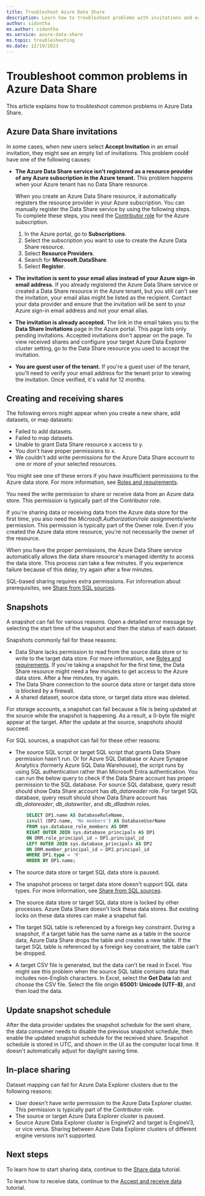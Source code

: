 ```yaml
---
title: Troubleshoot Azure Data Share 
description: Learn how to troubleshoot problems with invitations and errors when you create or receive data shares in Azure Data Share.
author: sidontha
ms.author: sidontha
ms.service: azure-data-share
ms.topic: troubleshooting
ms.date: 12/19/2023
---
```


# Troubleshoot common problems in Azure Data Share

This article explains how to troubleshoot common problems in Azure Data Share.

## Azure Data Share invitations

In some cases, when new users select **Accept Invitation** in an email invitation, they might see an empty list of invitations. This problem could have one of the following causes:

* **The Azure Data Share service isn't registered as a resource provider of any Azure subscription in the Azure tenant.** This problem happens when your Azure tenant has no Data Share resource.

    When you create an Azure Data Share resource, it automatically registers the resource provider in your Azure subscription. You can manually register the Data Share service by using the following steps. To complete these steps, you need the [Contributor role](../role-based-access-control/built-in-roles.md#contributor) for the Azure subscription. 

    1. In the Azure portal, go to **Subscriptions**.
    1. Select the subscription you want to use to create the Azure Data Share resource.
    1. Select **Resource Providers**.
    1. Search for **Microsoft.DataShare**.
    1. Select **Register**.

* **The invitation is sent to your email alias instead of your Azure sign-in email address.** If you already registered the Azure Data Share service or created a Data Share resource in the Azure tenant, but you still can't see the invitation, your email alias might be listed as the recipient. Contact your data provider and ensure that the invitation will be sent to your Azure sign-in email address and not your email alias.

* **The invitation is already accepted.** The link in the email takes you to the **Data Share Invitations** page in the Azure portal. This page lists only pending invitations. Accepted invitations don't appear on the page. To view received shares and configure your target Azure Data Explorer cluster setting, go to the Data Share resource you used to accept the invitation.

* **You are guest user of the tenant.** If you're a guest user of the tenant, you'll need to verify your email address for the tenant prior to viewing the invitation. Once verified, it's valid for 12 months.

## Creating and receiving shares

The following errors might appear when you create a new share, add datasets, or map datasets:

* Failed to add datasets.
* Failed to map datasets.
* Unable to grant Data Share resource x access to y.
* You don't have proper permissions to x.
* We couldn't add write permissions for the Azure Data Share account to one or more of your selected resources.

You might see one of these errors if you have insufficient permissions to the Azure data store. For more information, see [Roles and requirements](concepts-roles-permissions.md).

You need the write permission to share or receive data from an Azure data store. This permission is typically part of the Contributor role.

If you're sharing data or receiving data from the Azure data store for the first time, you also need the *Microsoft.Authorization/role assignments/write* permission. This permission is typically part of the Owner role. Even if you created the Azure data store resource, you're not necessarily the owner of the resource.

When you have the proper permissions, the Azure Data Share service automatically allows the data share resource's managed identity to access the data store. This process can take a few minutes. If you experience failure because of this delay, try again after a few minutes.

SQL-based sharing requires extra permissions. For information about prerequisites, see [Share from SQL sources](how-to-share-from-sql.md).

## Snapshots

A snapshot can fail for various reasons. Open a detailed error message by selecting the start time of the snapshot and then the status of each dataset.

Snapshots commonly fail for these reasons:

* Data Share lacks permission to read from the source data store or to write to the target data store. For more information, see [Roles and requirements](concepts-roles-permissions.md). If you're taking a snapshot for the first time, the Data Share resource might need a few minutes to get access to the Azure data store. After a few minutes, try again.
* The Data Share connection to the source data store or target data store is blocked by a firewall.
* A shared dataset, source data store, or target data store was deleted.

For storage accounts, a snapshot can fail because a file is being updated at the source while the snapshot is happening. As a result, a 0-byte file might appear at the target. After the update at the source, snapshots should succeed.

For SQL sources, a snapshot can fail for these other reasons:

* The source SQL script or target SQL script that grants Data Share permission hasn't run. Or for Azure SQL Database or Azure Synapse Analytics (formerly Azure SQL Data Warehouse), the script runs by using SQL authentication rather than Microsoft Entra authentication. You can run the below query to check if the Data Share account has proper permission to the SQL database. For source SQL database, query result should show Data Share account has *db_datareader* role. For target SQL database, query result should show Data Share account has *db_datareader*, *db_datawriter*, and *db_dlladmin* roles.

    ```sql
        SELECT DP1.name AS DatabaseRoleName,
        isnull (DP2.name, 'No members') AS DatabaseUserName
        FROM sys.database_role_members AS DRM
        RIGHT OUTER JOIN sys.database_principals AS DP1
        ON DRM.role_principal_id = DP1.principal_id
        LEFT OUTER JOIN sys.database_principals AS DP2
        ON DRM.member_principal_id = DP2.principal_id
        WHERE DP1.type = 'R'
        ORDER BY DP1.name; 
     ``` 

* The source data store or target SQL data store is paused.
* The snapshot process or target data store doesn't support SQL data types. For more information, see [Share from SQL sources](how-to-share-from-sql.md#supported-data-types).
* The source data store or target SQL data store is locked by other processes. Azure Data Share doesn't lock these data stores. But existing locks on these data stores can make a snapshot fail.
* The target SQL table is referenced by a foreign key constraint. During a snapshot, if a target table has the same name as a table in the source data, Azure Data Share drops the table and creates a new table. If the target SQL table is referenced by a foreign key constraint, the table can't be dropped.
* A target CSV file is generated, but the data can't be read in Excel. You might see this problem when the source SQL table contains data that includes non-English characters. In Excel, select the **Get Data** tab and choose the CSV file. Select the file origin **65001: Unicode (UTF-8)**, and then load the data.

## Update snapshot schedule

After the data provider updates the snapshot schedule for the sent share, the data consumer needs to disable the previous snapshot schedule, then enable the updated snapshot schedule for the received share. Snapshot schedule is stored in UTC, and shown in the UI as the computer local time. It doesn't automatically adjust for daylight saving time.  

## In-place sharing

Dataset mapping can fail for Azure Data Explorer clusters due to the following reasons:

* User doesn't have *write* permission to the Azure Data Explorer cluster. This permission is typically part of the Contributor role.
* The source or target Azure Data Explorer cluster is paused.
* Source Azure Data Explorer cluster is EngineV2 and target is EngineV3, or vice versa. Sharing between Azure Data Explorer clusters of different engine versions isn't supported.

## Next steps

To learn how to start sharing data, continue to the [Share data](share-your-data.md) tutorial.

To learn how to receive data, continue to the [Accept and receive data](subscribe-to-data-share.md) tutorial.
